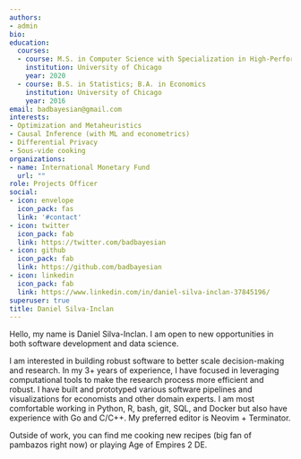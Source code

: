 ```yaml
---
authors:
- admin
bio: 
education:
  courses:
  - course: M.S. in Computer Science with Specialization in High-Performance Computing 
    institution: University of Chicago
    year: 2020
  - course: B.S. in Statistics; B.A. in Economics
    institution: University of Chicago
    year: 2016
email: badbayesian@gmail.com
interests:
- Optimization and Metaheuristics
- Causal Inference (with ML and econometrics)
- Differential Privacy
- Sous-vide cooking
organizations:
- name: International Monetary Fund
  url: ""
role: Projects Officer
social:
- icon: envelope
  icon_pack: fas
  link: '#contact'
- icon: twitter
  icon_pack: fab
  link: https://twitter.com/badbayesian
- icon: github
  icon_pack: fab
  link: https://github.com/badbayesian
- icon: linkedin
  icon_pack: fab
  link: https://www.linkedin.com/in/daniel-silva-inclan-37845196/
superuser: true
title: Daniel Silva-Inclan
---
```

Hello, my name is Daniel Silva-Inclan. I am open to new opportunities in both software development and data science. 

I am interested in building robust software to better scale decision-making and research. In my 3+ years of experience, I have focused in leveraging computational tools to make the research process more efficient and robust. I have built and prototyped various software pipelines and visualizations for economists and other domain experts. I am most comfortable working in Python, R, bash, git, SQL, and Docker but also have experience with Go and C/C++. My preferred editor is Neovim + Terminator.

Outside of work, you can find me cooking new recipes (big fan of pambazos right now) or playing Age of Empires 2 DE.
